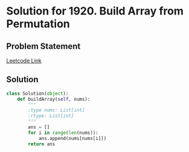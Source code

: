 # Solution for 1920. Build Array from Permutation

## Problem Statement

[Leetcode Link](https://leetcode.com/problems/build-array-from-permutation/)

## Solution

```python
class Solution(object):
    def buildArray(self, nums):
        """
        :type nums: List[int]
        :rtype: List[int]
        """
        ans = []
        for i in range(len(nums)):
            ans.append(nums[nums[i]])
        return ans
        